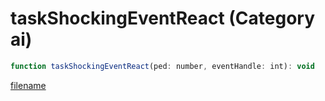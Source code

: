 # taskShockingEventReact (Category ai)

```js
function taskShockingEventReact(ped: number, eventHandle: int): void
```

[filename](taskShockingEventReact_m.md ':include')